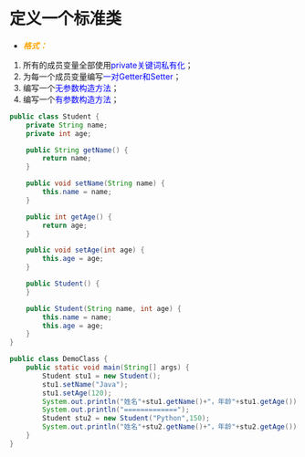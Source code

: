 # 定义一个标准类

- <span style='color:orange'>***格式：***</span>

1. 所有的成员变量全部使用<span style='color:blue'>private关键词私有化</span>；
2. 为每一个成员变量编写<span style='color:blue'>一对Getter和Setter</span>；
3. 编写一个<span style='color:blue'>无参数构造方法</span>；
4. 编写一个<span style='color:blue'>有参数构造方法</span>；

```java
public class Student {
    private String name;
    private int age;

    public String getName() {
        return name;
    }

    public void setName(String name) {
        this.name = name;
    }

    public int getAge() {
        return age;
    }

    public void setAge(int age) {
        this.age = age;
    }

    public Student() {
    }

    public Student(String name, int age) {
        this.name = name;
        this.age = age;
    }
}

```

```java
public class DemoClass {
    public static void main(String[] args) {
        Student stu1 = new Student();
        stu1.setName("Java");
        stu1.setAge(120);
        System.out.println("姓名"+stu1.getName()+"，年龄"+stu1.getAge());
        System.out.println("=============");
        Student stu2 = new Student("Python",150);
        System.out.println("姓名"+stu2.getName()+"，年龄"+stu2.getAge());
    }
}

```

